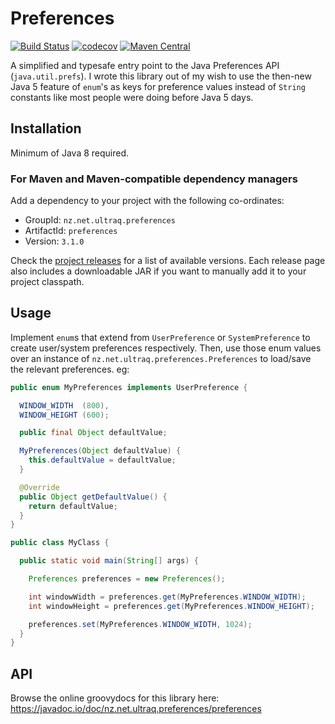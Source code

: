 
Preferences
===========

[![Build Status](https://github.com/ultraq/preferences/actions/workflows/build.yml/badge.svg)](https://github.com/ultraq/preferences/actions)
[![codecov](https://codecov.io/gh/ultraq/preferences/branch/main/graph/badge.svg?token=hAt037wG33)](https://codecov.io/gh/ultraq/preferences)
[![Maven Central](https://img.shields.io/maven-central/v/nz.net.ultraq.preferences/preferences.svg?maxAge=3600)](http://search.maven.org/#search|ga|1|g%3A%22nz.net.ultraq.preferences%22%20AND%20a%3A%22preferences%22)

A simplified and typesafe entry point to the Java Preferences API (`java.util.prefs`).
I wrote this library out of my wish to use the then-new Java 5 feature of `enum`'s
as keys for preference values instead of `String` constants like most people
were doing before Java 5 days.


Installation
------------

Minimum of Java 8 required.

### For Maven and Maven-compatible dependency managers

Add a dependency to your project with the following co-ordinates:

 - GroupId: `nz.net.ultraq.preferences`
 - ArtifactId: `preferences`
 - Version: `3.1.0`

Check the [project releases](https://github.com/ultraq/preferences/releases)
for a list of available versions.  Each release page also includes a
downloadable JAR if you want to manually add it to your project classpath.


Usage
-----

Implement `enum`s that extend from `UserPreference` or `SystemPreference` to
create user/system preferences respectively.  Then, use those enum values over
an instance of `nz.net.ultraq.preferences.Preferences` to load/save the relevant
preferences.  eg:

```java
public enum MyPreferences implements UserPreference {

  WINDOW_WIDTH  (800),
  WINDOW_HEIGHT (600);

  public final Object defaultValue;

  MyPreferences(Object defaultValue) {
    this.defaultValue = defaultValue;
  }

  @Override
  public Object getDefaultValue() {
    return defaultValue;
  }
}

public class MyClass {

  public static void main(String[] args) {

    Preferences preferences = new Preferences();

    int windowWidth = preferences.get(MyPreferences.WINDOW_WIDTH);
    int windowHeight = preferences.get(MyPreferences.WINDOW_HEIGHT);

    preferences.set(MyPreferences.WINDOW_WIDTH, 1024);
  }
}
```


API
---

Browse the online groovydocs for this library here:
https://javadoc.io/doc/nz.net.ultraq.preferences/preferences
